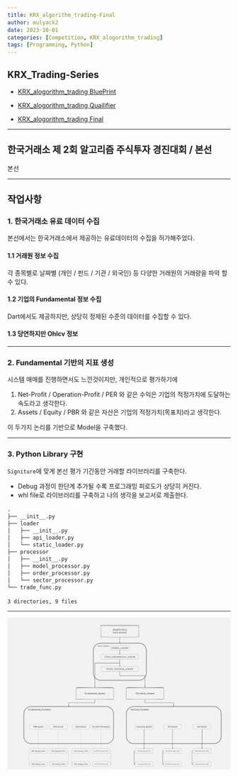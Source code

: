 ```yaml
---
title: KRX_algorithm_trading-Final
author: mulyack2
date: 2023-10-01
categories: [Competition, KRX_alogorithm_trading]
tags: [Programming, Python]
---
```


## KRX_Trading-Series

- [KRX_alogorithm_trading BluePrint](/posts/krx_algorithm_trading-blueprint/)

- [KRX_alogorithm_trading Quailifier](/posts/krx_algorithm_trading-qualifier/)

- [KRX_alogorithm_trading Final](/posts/krx_algorithm_trading-final/)

---

## 한국거래소 제 2회 알고리즘 주식투자 경진대회 / 본선

본선

---

## 작업사항

### 1. 한국거래소 유료 데이터 수집

본선에서는 한국거래소에서 제공하는 유료데이터의 수집을 허가해주었다.

#### 1.1 거래원 정보 수집

각 종목별로 날짜별 (개인 / 펀드 / 기관 / 외국인) 등 다양한 거래원의 거래량을 파악 할 수 있다.

#### 1.2 기업의 Fundamental 정보 수집

Dart에서도 제공하지만, 상당히 정제된 수준의 데이터를 수집할 수 있다.

#### 1.3 당연하지만 Ohlcv 정보

---

### 2. Fundamental 기반의 지표 생성

시스템 매매를 진행하면서도 느낀것이지만, 개인적으로 평가하기에

1. Net-Profit / Operation-Profit / PER 와 같은 수익은 기업의 적정가치에 도달하는 속도라고 생각한다.
2. Assets / Equity / PBR 와 같은 자산은 기업의 적정가치(목표치)라고 생각한다.

이 두가지 논리를 기반으로 Model을 구축했다.

---

### 3. Python Library 구현

`Signiture`에 맞게 본선 평가 기간동안 거래할 라이브러리를 구축한다.

- Debug 과정이 한단계 추가될 수록 프로그래밍 피로도가 상당히 커진다.
- whl file로 라이브러리를 구축하고 나의 생각을 보고서로 제출한다.

```plaintext
.
├── __init__.py
├── loader
│   ├── __init__.py
│   ├── api_loader.py
│   └── static_loader.py
├── processor
│   ├── __init__.py
│   ├── model_processor.py
│   ├── order_processor.py
│   └── sector_processor.py
└── trade_func.py

3 directories, 9 files
```

---

![image](/assets/img/_posts/competition/krx_alogorithm_trading/final_model.png)
